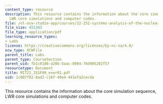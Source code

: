 ```yaml
---
content_type: resource
description: This resource contains the information about the core simulation sequence,
  LWR core simulations and computer codes.
file: /ol-ocw-studio-app/courses/22-251-systems-analysis-of-the-nuclear-fuel-cycle-fall-2009/1c007f828ad2c16f40e4441efa2cecda_MIT22_251F09_exer01.pdf
file_size: 451343
file_type: application/pdf
learning_resource_types:
- Labs
license: https://creativecommons.org/licenses/by-nc-sa/4.0/
ocw_type: OCWFile
parent_title: Labs
parent_type: CourseSection
parent_uid: fb1c0188-a20b-5aac-8984-76d905202f57
resourcetype: Document
title: MIT22_251F09_exer01.pdf
uid: 1c007f82-8ad2-c16f-40e4-441efa2cecda
---
```

This resource contains the information about the core simulation sequence, LWR core simulations and computer codes.